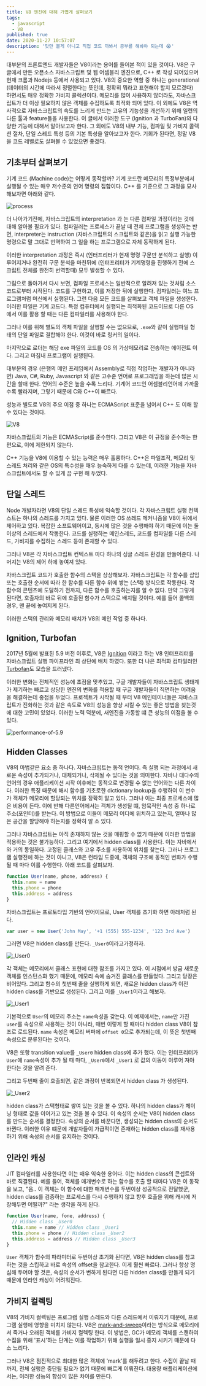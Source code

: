 ```yaml
---
title: V8 엔진에 대해 가볍게 살펴보기
tags:
  - javascript
  - V8
published: true
date: 2020-11-27 10:57:07
description: '맛만 볼게 아니고 직접 코드 까봐서 공부를 해봐야 되는데 😭'
---
```


대부분의 프론트엔드 개발자들은 V8이라는 용어를 들어본 적이 있을 것이다. V8은 구글에서 만든 오픈소스 자바스크립트 및 웹 어셈블리 엔진으로, C++ 로 작성 되어있으며 현재 크롬과 Nodejs 등에서 사용되고 있다. V8의 중요한 역할 중 하나는 generational (데이터의 시간에 따라서 정렬한다는 뜻인데, 정확히 뭐라고 표현해야 할지 모르겠다) 하면서도 매우 정확한 가비지 콜렉션이다. 메모리를 많이 사용하지 않더라도, 자바스크립트가 더 이상 필요하지 않은 객체를 수집하도록 최적화 되어 있다. 이 외에도 V8은 역사적으로 자바스크립트의 속도를 느리게 만드는 고유의 기능성을 개선하기 위해 일련의 다른 툴과 feature들을 사용한다. 이 글에서 이러한 도구 (Ignition 과 TurboFan)와 다양한 기능에 대해서 알아보고자 한다. 그 외에도 V8의 내부 기능, 컴파일 및 가비지 콜렉션 절차, 단일 스레드 특성 등의 기본 특성을 알아보고자 한다. 기회가 된다면, 정말 V8을 코드 레벨로도 살펴볼 수 있었으면 좋겠다.

## 기초부터 살펴보기

기계 코드 (Machine code)는 어떻게 동작할까? 기계 코드란 메모리의 특정부분에서 실행될 수 있는 매우 저수준의 언어 명령의 집합이다. C++ 를 기준으로 그 과정을 묘사해보자면 아래와 같다.

![process](https://d33wubrfki0l68.cloudfront.net/b08f7bc5a007ad810a62c6c2edf1510bcd18001f/2f357/images/blog/2020-07/figure01.png)

더 나아가기전에, 자바스크립트의 interpretation 과 는 다른 컴파일 과정이라는 것에 대해 알아볼 필요가 있다. 컴파일러는 프로세스가 끝날 때 전체 프로그램을 생성하는 반면, interpreter는 instruction (자바스크립트의 스크립트와 같은)을 읽고 실행 가능한 명령으로 말 그대로 번역하여 그 일을 하는 프로그램으로 자체 동작하게 된다.

이러한 interpretation 과정은 즉시 (인터프리터가 현재 명령 구문만 분석하고 실행) 이루어지거나 완전히 구문 분석을 마친뒤에 (인터프리터가 기계명령을 진행하기 전에 스크립트 전체를 완전히 번역할때) 모두 발생할 수 있다.

그림으로 돌아가서 다시 보면, 컴파일 프로세스는 일반적으로 알려져 있는 것처럼 소스코드로부터 시작된다. 코드를 구현하고, 이를 저장한 뒤에 실행한다. 컴파일러는 여느 프로그램처럼 머신에서 실행된다. 그런 다음 모든 코드를 살펴보고 객체 파일을 생성한다. 이러한 파일은 기계 코드다. 특정 컴퓨터에서 실행되는 최적화된 코드이므로 다른 OS 에서 이를 활용 할 때는 다른 컴파일러를 사용해야 한다.

그러나 이를 위해 별도의 객체 파일을 실행할 수는 없으므로, `.exe`와 같이 실행파일 형태의 단일 파일로 결합해야 한다. 이것이 바로 링커의 일이다.

마지막으로 로더는 해당 exe 파일의 코드를 OS 의 가상메모리로 전송하는 에이전트 이다. 그리고 마침내 프로그램이 실행된다.

대부분의 경우 (은행의 메인 프레임에서 Assembly로 직접 작업하는 개발자가 아니라면) Java, C#, Ruby, Javascript 와 같은 고수준 언어로 프로그래밍을 하는데 많은 시간을 할애 한다. 언어의 수준은 높을 수록 느리다. 기계어 코드인 어셈블리언어에 가까울 수록 빨라지며, 그렇기 때문에 C와 C++이 빠르다.

성능과 별도로 V8의 주요 이점 중 하나는 ECMAScript 표준을 넘어서 C++ 도 이해 할 수 있다는 것이다.

![V8](https://d33wubrfki0l68.cloudfront.net/d056b38131c76fa5337d0fc172b70382662d87e6/8f55e/images/blog/2020-07/figure02.png)

자바스크립트의 기능은 ECMAScript를 준수한다. 그리고 V8은 이 규정을 준수하는 한편으로, 이에 제한되지 않는다.

C++ 기능을 V8에 이용할 수 있는 능력은 매우 훌륭하다. C++은 파일조작, 메모리 및 스레드 처리와 같은 OS의 특수성을 매우 능숙하게 다를 수 있는데, 이러한 기능을 자바스크립트에서도 할 수 있게 끔 구현 해 두었다.

## 단일 스레드

Node 개발자라면 V8의 단일 스레드 특성에 익숙할 것이다. 각 자바스크립트 실행 컨텍스트는 하나의 스레드를 가지고 있다. 물론 이러한 OS 쓰레드 메커니즘을 V8이 뒤에서 제어하고 있다. 복잡한 소프트웨어이고, 동시에 많은 것을 수행해야 하기 때문에 이는 둘 이상의 스레드에서 작동한다. 코드를 실행하는 메인스레드, 코드를 컴파일를 다른 스레드, 가비지를 수집하는 스레드 등이 존재할 수 있다.

그러나 V8은 각 자바스크립트 컨텍스트 마다 하나의 싱글 스레드 환경을 만들어준다. 나머지는 V8의 제어 하에 놓여져 있다.

자바스크립트 코드가 호출한 함수의 스택을 상상해보자. 자바스크립트는 각 함수를 삽입 또는 호출한 순서에 따라 한 함수를 다른 함수 위에 쌓는 (스택) 방식으로 작동한다. 각 함수의 콘텐츠에 도달하기 전까지, 다른 함수를 호출하는지를 알 수 없다. 만약 그렇게 된다면, 호출자의 바로 뒤에 호출된 함수가 스택으로 배치될 것이다. 예를 들어 콜백의 경우, 맨 끝에 놓여지게 된다.

이러한 스택의 관리와 메모리 배치가 V8의 메인 작업 중 하나다.

## Ignition, Turbofan

2017년 5월에 발표된 5.9 버전 이후로, V8은 [Ignition](https://v8.dev/docs/ignition) 이라고 하는 V8 인터프리터를 자바스크립트 실행 파이프라인 최 상단에 배치 하였다. 또한 더 나은 최적화 컴파일러인 [Turbofan](https://v8.dev/docs/turbofan)도 모습을 드러냈다.

이러한 변화는 전체적인 성능에 초점을 맞추었고, 구글 개발자들이 자바스크립트 생태계가 제기하는 빠르고 상당한 엔진의 변화를 적용할 때 구글 개발자들이 직면하는 어려움을 해결하는데 중점을 두었다. 프로젝트가 시작될 때 부터 V8 메인테이너들은 자바스크립트가 진화하는 것과 같은 속도로 V8의 성능을 향상 시킬 수 있는 좋은 방법을 찾는것에 대한 고민이 있었다. 이러한 노력 덕분에, 새엔진을 가동할 떄 큰 성능의 이점을 볼 수 있다.

![performance-of-5.9](https://d33wubrfki0l68.cloudfront.net/c145cd3d5a9719cb841c61baf13fef7819b41450/c4b00/images/blog/2020-07/figure03.png)

## Hidden Classes

V8의 마법같은 요소 중 하나다. 자바스크립트는 동적 언어다. 즉 실행 되는 과정에서 새로운 속성이 추가되거나, 대체되거나, 삭제될 수 있다는 것을 의미한다. 자바나 대다수의 언어의 경우 애플리케이션 시작 이후에는 동적으로 변경될 수 없는 언어와는 다른 차이다. 이러한 특징 때문에 해시 함수를 기초로한 dictionary lookup을 수행하여 이 변수가 객체가 메모리에 할당되는 위치를 장확히 알고 있다. 그러나 이는 최종 프로세스에 많은 비용이 든다. 이에 반해 다른언어에서는 객체가 생성될 떄, 암묵적인 속성 중 하나로 주소(포인터)를 받는다. 이 방법으로 이들이 메모리 어디에 위치하고 있는지, 얼마나 많은 공간을 할당해야 하는지를 정확히 알 소 있다.

그러나 자바스크립트는 아직 존재하지 않는 것을 매핑할 수 없기 때문에 이러한 방법을 적용하는 것은 불가능하다. 그리고 여기에서 hidden class를 사용한다. 이는 자바에서와 거의 동일하다. 고정된 클래스와 고유 주소를 사용하여 위치를 찾는다. 그러나 프로그램 실행전에 하는 것이 아니고, V8은 런타임 도중에, 객체의 구조에 동적인 변화가 수행될 때 마다 이를 수행한다. 아래 코드를 살펴보자.

```javascript
function User(name, phone, address) {
  this.name = name
  this.phone = phone
  this.address = address
}
```

자바스크립트는 프로토타입 기반의 언어이므로, User 객체를 초기화 하면 아래처럼 된다.

```javascript
var user = new User('John May', '+1 (555) 555-1234', '123 3rd Ave')
```

그러면 V8은 hidden class를 만든다. `_User0`이라고가정하자.

![_User0](https://d33wubrfki0l68.cloudfront.net/a875a24a8469140ca028f18f67a9b2c3f46cdef3/51e3d/images/blog/2020-07/figure04.png)

각 객체는 메모리에서 클래스 표현에 대한 참조를 가지고 있다. 이 시점에서 방금 새로운 객체를 인스턴스화 했기 때문에, 메모리 속에 숨겨진 클래스를 만들었다. 그리고 당장은 비어있다. 그리고 함수의 첫번째 줄을 실행하게 되면, 새로운 hidden class가 이전 hidden class를 기반으로 생성된다. 그리고 이를 `_User1`이라고 해보자.

![_User1](https://d33wubrfki0l68.cloudfront.net/af62dca2334af839e484b038be90d54bb3119a22/ccce1/images/blog/2020-07/figure05.png)

기본적으로 `User`의 메모리 주소는 `name`속성을 갖는다. 이 예제에서는, `name`만 가진 `user`를 속성으로 사용하는 것이 아니라, 매번 이렇게 할 때마다 hidden class V8이 참조로 로드된다. `name` 속성은 메모리 버퍼에 `offset 0`으로 추가되는데, 이 뜻은 첫번째 속성으로 분류된다는 것이다.

V8은 또항 transition value를 `_User0` hidden class에 추가 했다. 이는 인터프리터가 `User`에 `name`속성이 추가 될 때 마다, `_User0`에서 `_User1` 로 값의 이동이 이루어 져야 한다는 것을 알려 준다.

그리고 두번째 줄이 호출되면, 같은 과정이 반복되면서 hidden class 가 생성된다.

![_User2](https://d33wubrfki0l68.cloudfront.net/1ab5bbae18ab7ed6fccc301c742ba15dd9599503/57581/images/blog/2020-07/figure06.png)

hidden class가 스택형태로 쌓여 있는 것을 볼 수 있다. 하나의 hidden class가 체이닝 형태로 값을 이어가고 있는 것을 볼 수 있다. 이 속성의 순서는 V8이 hidden class를 만드는 순서를 결정한다. 속성의 순서를 바꾼다면, 생성되는 hidden class의 순서도 바뀐다. 이러한 이유 떄문에 개발자들이 가급적이면 존재하는 hidden class를 재사용하기 위해 속성의 순서를 유지하는 것이다.

## 인라인 캐싱

JIT 컴파일러를 사용한다면 이는 매우 익숙한 용어다. 이는 hidden class의 콘셉트와 바로 직결된다. 예를 들어, 객체를 매개변수로 하는 함수를 호출 할 때마다 V8은 이 동작을 보고, "음.. 이 객체는 이 함수에 대한 매개변수를 두번이상 성공적으로 전달했군, hidden class를 검증하는 프로세스를 다시 수행하지 않고 향후 호출을 위해 캐시에 저장해두면 어떨까?" 라는 생각을 하게 된다.

```javascript
function User(name, fone, address) {
  // Hidden class _User0
  this.name = name // Hidden class _User1
  this.phone = phone // Hidden class _User2
  this.address = address // Hidden class _User3
}
```

`User` 객체가 함수의 파라미터로 두번이상 초기화 된다면, V8은 hidden class를 참고하는 것을 스킵하고 바로 속성의 offset을 참고한다. 이게 훨씬 빠르다. 그러나 항상 명심해 두어야 할 것은, 속성의 순서가 변하게 된다면 다른 hidden class를 만들게 되기 때문에 인라인 캐싱이 어려워진다.

## 가비지 컬렉팅

V8의 가비지 컬렉팅은 프로그램 실행 스레드와 다른 스레드에서 이뤄지기 때문에, 프로그램 실행에 영향을 미치지 않는다. V8은 [mark-and-sweep](https://en.wikipedia.org/wiki/Tracing_garbage_collection#Copying_vs._mark-and-sweep_vs._mark-and-don't-sweep)이라는 방식으로 메모리에서 죽거나 오래된 객체를 가비지 컬렉팅 한다. 이 방법은, GC가 메모리 객체를 스캔하여 수집을 위해 '표시'하는 단계는 이를 작업하기 위해 실행을 일시 중지 시키기 때문에 다소 느리다.

그러나 V8은 점진적으로 최대한 많은 객체에 'mark'를 해두려고 한다. 수집이 끝날 때 까지, 전체 실행은 중단될 필요가 없기 때문에 빠르게 이뤄진다. 대용량 애플리케이션에서는, 이러한 성능의 향상이 많은 차이를 만든다.
